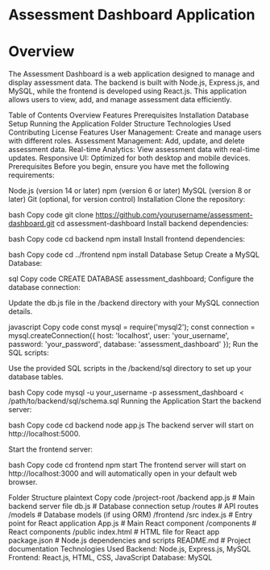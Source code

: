 # Assessment Dashboard Application
# Overview
The Assessment Dashboard is a web application designed to manage and display assessment data. The backend is built with Node.js, Express.js, and MySQL, while the frontend is developed using React.js. This application allows users to view, add, and manage assessment data efficiently.

Table of Contents
Overview
Features
Prerequisites
Installation
Database Setup
Running the Application
Folder Structure
Technologies Used
Contributing
License
Features
User Management: Create and manage users with different roles.
Assessment Management: Add, update, and delete assessment data.
Real-time Analytics: View assessment data with real-time updates.
Responsive UI: Optimized for both desktop and mobile devices.
Prerequisites
Before you begin, ensure you have met the following requirements:

Node.js (version 14 or later)
npm (version 6 or later)
MySQL (version 8 or later)
Git (optional, for version control)
Installation
Clone the repository:

bash
Copy code
git clone https://github.com/yourusername/assessment-dashboard.git
cd assessment-dashboard
Install backend dependencies:

bash
Copy code
cd backend
npm install
Install frontend dependencies:

bash
Copy code
cd ../frontend
npm install
Database Setup
Create a MySQL Database:

sql
Copy code
CREATE DATABASE assessment_dashboard;
Configure the database connection:

Update the db.js file in the /backend directory with your MySQL connection details.

javascript
Copy code
const mysql = require('mysql2');
const connection = mysql.createConnection({
    host: 'localhost',
    user: 'your_username',
    password: 'your_password',
    database: 'assessment_dashboard'
});
Run the SQL scripts:

Use the provided SQL scripts in the /backend/sql directory to set up your database tables.

bash
Copy code
mysql -u your_username -p assessment_dashboard < /path/to/backend/sql/schema.sql
Running the Application
Start the backend server:

bash
Copy code
cd backend
node app.js
The backend server will start on http://localhost:5000.

Start the frontend server:

bash
Copy code
cd frontend
npm start
The frontend server will start on http://localhost:3000 and will automatically open in your default web browser.

Folder Structure
plaintext
Copy code
/project-root
  /backend
    app.js           # Main backend server file
    db.js            # Database connection setup
    /routes          # API routes
    /models          # Database models (if using ORM)
  /frontend
    /src
      index.js       # Entry point for React application
      App.js         # Main React component
    /components      # React components
  /public
    index.html       # HTML file for React app
  package.json       # Node.js dependencies and scripts
  README.md          # Project documentation
Technologies Used
Backend: Node.js, Express.js, MySQL
Frontend: React.js, HTML, CSS, JavaScript
Database: MySQL
